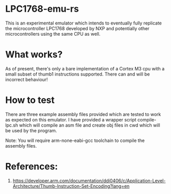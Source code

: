 # LPC1768-emu-rs

This is an experimental emulator which intends to eventually fully replicate the microcontroller LPC1768 developed by NXP and potentially other microcontrollers using the same CPU as well.

# What works?

As of present, there's only a bare implementation of a Cortex M3 cpu with a small subset of thumb1 instructions supported. There can and will be incorrect behaviour!

# How to test

There are three example assembly files provided which are tested to work as expected on this emulator. I have provided a wrapper script compile-lpc.sh which will compile an asm file and create obj files in cwd which will be used by the program. 

Note: You will require arm-none-eabi-gcc toolchain to compile the assembly files.

# References:

1. https://developer.arm.com/documentation/ddi0406/c/Application-Level-Architecture/Thumb-Instruction-Set-Encoding?lang=en